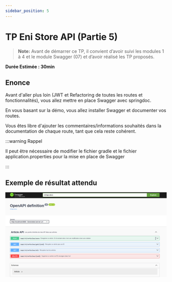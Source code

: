 ```yaml
---
sidebar_position: 5
---
```


# TP Eni Store API (Partie 5)

> **Note:** Avant de démarrer ce TP, il convient d’avoir suivi les modules 1 à 4 et le module Swagger (07) et d’avoir réalisé les TP proposés.

**Durée Estimée : 30min**

## Enonce

Avant d'aller plus loin (JWT et Refactoring de toutes les routes et fonctionnalités), vous allez mettre en place Swagger avec springdoc.

En vous basant sur la démo, vous allez installer Swagger et documenter vos routes.

Vous êtes libre d'ajouter les commentaires/informations souhaités dans la documentation de chaque route, tant que cela reste cohérent. 

:::warning Rappel

Il peut être nécessaire de modifier le fichier gradle et le fichier application.properties pour la mise en place de Swagger

:::

## Exemple de résultat attendu

![Diagram](img/tp_05_swagger_result_example.png)
